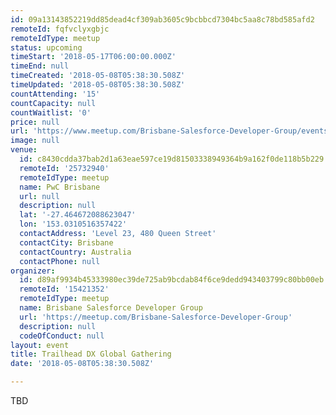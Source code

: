 ```yaml
---
id: 09a13143852219dd85dead4cf309ab3605c9bcbbcd7304bc5aa8c78bd585afd2
remoteId: fqfvclyxgbjc
remoteIdType: meetup
status: upcoming
timeStart: '2018-05-17T06:00:00.000Z'
timeEnd: null
timeCreated: '2018-05-08T05:38:30.508Z'
timeUpdated: '2018-05-08T05:38:30.508Z'
countAttending: '15'
countCapacity: null
countWaitlist: '0'
price: null
url: 'https://www.meetup.com/Brisbane-Salesforce-Developer-Group/events/245839802/'
image: null
venue:
  id: c8430cdda37bab2d1a63eae597ce19d81503338949364b9a162f0de118b5b229
  remoteId: '25732940'
  remoteIdType: meetup
  name: PwC Brisbane
  url: null
  description: null
  lat: '-27.464672088623047'
  lon: '153.0310516357422'
  contactAddress: 'Level 23, 480 Queen Street'
  contactCity: Brisbane
  contactCountry: Australia
  contactPhone: null
organizer:
  id: d89af9934b45333980ec39de725ab9bcdab84f6ce9dedd943403799c80bb00eb
  remoteId: '15421352'
  remoteIdType: meetup
  name: Brisbane Salesforce Developer Group
  url: 'https://meetup.com/Brisbane-Salesforce-Developer-Group'
  description: null
  codeOfConduct: null
layout: event
title: Trailhead DX Global Gathering
date: '2018-05-08T05:38:30.508Z'

---
```

<p>TBD</p>
